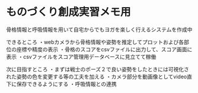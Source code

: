 # ものづくり創成実習メモ用
骨格情報と呼吸情報を用いて自宅からでもヨガを楽しく行えるシステムを作成中

できるところ
・webカメラから骨格情報や姿勢を推定してプロットおよび各部位の座標や精度の表示
・骨格のスコアをcsvファイルに出力して、スコア画面に表示
・csvファイルをスコア管理用データベースに見立てて稼働

次に目指すところ
・まずは戦士のポーズ２で良い姿勢をしたときには可視化された姿勢の色を変更する等の工夫を加える
・カメラ部分を動画像としてvideo直下に保存できるようにする
・呼吸情報との連携
